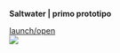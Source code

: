 **Saltwater | primo prototipo** <br>

[launch/open](http://dsii-2018-unirsm.github.io/claudiapnf/making_visible/mv_01)<br>
![](https://i.imgur.com/MB6iwuA.jpg)
